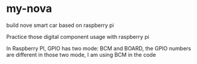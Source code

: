 # my-nova
build nove smart car based on raspberry pi

Practice those digital component usage with raspberry pi

In Raspberry PI, GPIO has two mode: BCM and BOARD, the GPIO numbers are different in those two mode, I am using BCM in the code


